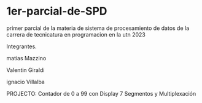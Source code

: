 # 1er-parcial-de-SPD
primer parcial de la materia de sistema de procesamiento de datos de la carrera de tecnicatura en programacion en la utn 2023


Integrantes.




matias Mazzino

Valentin Giraldi

ignacio Villalba


PROJECTO: Contador de 0 a 99 con Display 7 Segmentos y Multiplexación


![]()






